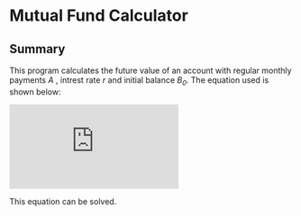 # Mutual Fund Calculator
## Summary
This program calculates the future value of an account with regular monthly payments *A* , intrest rate <var>r</var> and initial balance <var>B<sub>0</sub></var>. The equation used is shown below:

![equation](https://latex.codecogs.com/gif.latex?B%5Bn&plus;1%5D%3D%281&plus;%5Cfrac%7Br%7D%7B12%7D%29B%5Bn%5D&plus;A%2C%20B%5B0%5D%3DB_0)

This equation can be solved.
